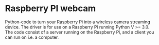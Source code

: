 # Raspberry PI webcam

Python-code to turn your Raspberry Pi into a wireless camera streaming device.
The driver is for use on a Raspberry Pi running Python V >= 3.0.
The code consist of a server running on the Raspberry Pi, and a client you can run on i.e. a computer.
